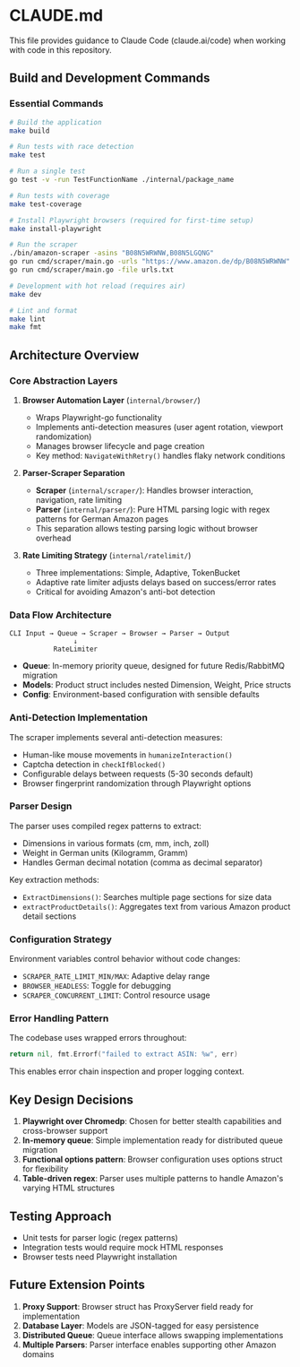 # CLAUDE.md

This file provides guidance to Claude Code (claude.ai/code) when working with code in this repository.

## Build and Development Commands

### Essential Commands
```bash
# Build the application
make build

# Run tests with race detection
make test

# Run a single test
go test -v -run TestFunctionName ./internal/package_name

# Run tests with coverage
make test-coverage

# Install Playwright browsers (required for first-time setup)
make install-playwright

# Run the scraper
./bin/amazon-scraper -asins "B08N5WRWNW,B08N5LGQNG"
go run cmd/scraper/main.go -urls "https://www.amazon.de/dp/B08N5WRWNW"
go run cmd/scraper/main.go -file urls.txt

# Development with hot reload (requires air)
make dev

# Lint and format
make lint
make fmt
```

## Architecture Overview

### Core Abstraction Layers

1. **Browser Automation Layer** (`internal/browser/`)
   - Wraps Playwright-go functionality
   - Implements anti-detection measures (user agent rotation, viewport randomization)
   - Manages browser lifecycle and page creation
   - Key method: `NavigateWithRetry()` handles flaky network conditions

2. **Parser-Scraper Separation**
   - **Scraper** (`internal/scraper/`): Handles browser interaction, navigation, rate limiting
   - **Parser** (`internal/parser/`): Pure HTML parsing logic with regex patterns for German Amazon pages
   - This separation allows testing parsing logic without browser overhead

3. **Rate Limiting Strategy** (`internal/ratelimit/`)
   - Three implementations: Simple, Adaptive, TokenBucket
   - Adaptive rate limiter adjusts delays based on success/error rates
   - Critical for avoiding Amazon's anti-bot detection

### Data Flow Architecture

```
CLI Input → Queue → Scraper → Browser → Parser → Output
                ↓
           RateLimiter
```

- **Queue**: In-memory priority queue, designed for future Redis/RabbitMQ migration
- **Models**: Product struct includes nested Dimension, Weight, Price structs
- **Config**: Environment-based configuration with sensible defaults

### Anti-Detection Implementation

The scraper implements several anti-detection measures:
- Human-like mouse movements in `humanizeInteraction()`
- Captcha detection in `checkIfBlocked()`
- Configurable delays between requests (5-30 seconds default)
- Browser fingerprint randomization through Playwright options

### Parser Design

The parser uses compiled regex patterns to extract:
- Dimensions in various formats (cm, mm, inch, zoll)
- Weight in German units (Kilogramm, Gramm)
- Handles German decimal notation (comma as decimal separator)

Key extraction methods:
- `ExtractDimensions()`: Searches multiple page sections for size data
- `extractProductDetails()`: Aggregates text from various Amazon product detail sections

### Configuration Strategy

Environment variables control behavior without code changes:
- `SCRAPER_RATE_LIMIT_MIN/MAX`: Adaptive delay range
- `BROWSER_HEADLESS`: Toggle for debugging
- `SCRAPER_CONCURRENT_LIMIT`: Control resource usage

### Error Handling Pattern

The codebase uses wrapped errors throughout:
```go
return nil, fmt.Errorf("failed to extract ASIN: %w", err)
```

This enables error chain inspection and proper logging context.

## Key Design Decisions

1. **Playwright over Chromedp**: Chosen for better stealth capabilities and cross-browser support
2. **In-memory queue**: Simple implementation ready for distributed queue migration
3. **Functional options pattern**: Browser configuration uses options struct for flexibility
4. **Table-driven regex**: Parser uses multiple patterns to handle Amazon's varying HTML structures

## Testing Approach

- Unit tests for parser logic (regex patterns)
- Integration tests would require mock HTML responses
- Browser tests need Playwright installation

## Future Extension Points

1. **Proxy Support**: Browser struct has ProxyServer field ready for implementation
2. **Database Layer**: Models are JSON-tagged for easy persistence
3. **Distributed Queue**: Queue interface allows swapping implementations
4. **Multiple Parsers**: Parser interface enables supporting other Amazon domains
